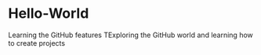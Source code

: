 # Hello-World
Learning the GitHub features
TExploring the GitHub world and learning how to create projects
